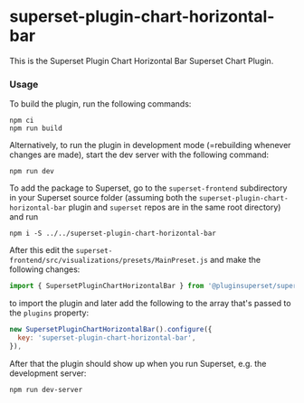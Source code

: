 # superset-plugin-chart-horizontal-bar

This is the Superset Plugin Chart Horizontal Bar Superset Chart Plugin.

### Usage

To build the plugin, run the following commands:

```
npm ci
npm run build
```

Alternatively, to run the plugin in development mode (=rebuilding whenever changes are made), start the dev server with the following command:

```
npm run dev
```

To add the package to Superset, go to the `superset-frontend` subdirectory in your Superset source folder (assuming both the `superset-plugin-chart-horizontal-bar` plugin and `superset` repos are in the same root directory) and run
```
npm i -S ../../superset-plugin-chart-horizontal-bar
```

After this edit the `superset-frontend/src/visualizations/presets/MainPreset.js` and make the following changes:

```js
import { SupersetPluginChartHorizontalBar } from '@pluginsuperset/superset-plugin-chart-horizontal-bar';
```

to import the plugin and later add the following to the array that's passed to the `plugins` property:
```js
new SupersetPluginChartHorizontalBar().configure({
  key: 'superset-plugin-chart-horizontal-bar',
}),
```

After that the plugin should show up when you run Superset, e.g. the development server:

```
npm run dev-server
```

